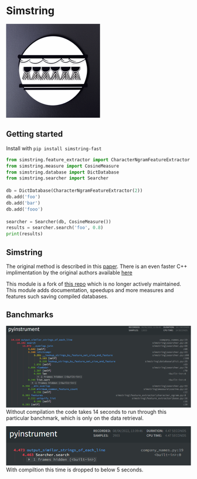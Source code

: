 # Simstring

![icon](./strings_icon.png)
## Getting started

Install with `pip install simstring-fast`

```python
from simstring.feature_extractor import CharacterNgramFeatureExtractor
from simstring.measure import CosineMeasure
from simstring.database import DictDatabase
from simstring.searcher import Searcher

db = DictDatabase(CharacterNgramFeatureExtractor(2))
db.add('foo')
db.add('bar')
db.add('fooo')

searcher = Searcher(db, CosineMeasure())
results = searcher.search('foo', 0.8)
print(results)
```

## Simstring
The original method is described in this [paper](https://aclanthology.org/C10-1096.pdf). There is an even faster C++ implimentation by the original authors available [here](http://chokkan.org/software/simstring/)

This module is a fork of [this repo](https://github.com/nullnull/simstring) which is no longer actively maintained. This module adds documentation, speedups and more measures and features such saving compiled databases.

## Banchmarks
![Without mypyc compilation](slow.png)
Without compilation the code takes 14 seconds to run through this particular banchmark, which is only on the data retrieval.

![With mypyc compilation](fast.png)
With compiltion this time is dropped to below 5 seconds.